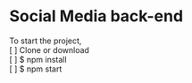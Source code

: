 # Social Media back-end

To start the project,  
[ ] Clone or download  
[ ] $ npm install  
[ ] $ npm start
